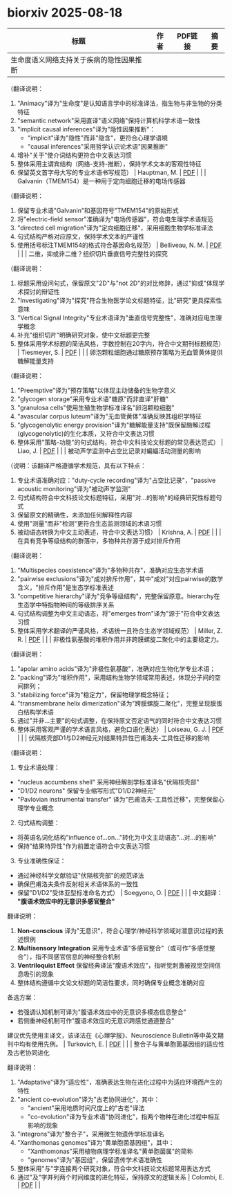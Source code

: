 # biorxiv 2025-08-18

| 标题 | 作者 | PDF链接 |  摘要 |
|------|------|--------|------|
| 生命度语义网络支持关于疾病的隐性因果推断

（翻译说明：
1. "Animacy"译为"生命度"是认知语言学中的标准译法，指生物与非生物的分类特征
2. "semantic network"采用直译"语义网络"保持计算机科学术语一致性
3. "implicit causal inferences"译为"隐性因果推断"：
   - "implicit"译为"隐性"而非"隐含"，更符合心理学语境
   - "causal inferences"采用哲学认识论术语"因果推断"
4. 增补"关于"使介词结构更符合中文表达习惯
5. 整体采用主谓宾结构（网络-支持-推断），保持学术文本的客观性特征
6. 保留英文首字母大写的专业术语书写规范） | Hauptman, M. | [PDF](https://doi.org/10.1101/2024.07.10.602983) |  |
| Galvanin（TMEM154）是一种用于定向细胞迁移的电场传感器

（翻译说明：
1. 保留专业术语"Galvanin"和基因符号"TMEM154"的原始形式
2. 将"electric-field sensor"准确译为"电场传感器"，符合电生理学术语规范
3. "directed cell migration"译为"定向细胞迁移"，采用细胞生物学标准译法
4. 句式结构严格对应原文，保持学术文本的严谨性
5. 使用括号标注TMEM154的格式符合基因命名规范） | Belliveau, N. M. | [PDF](https://doi.org/10.1101/2024.09.23.614580) |  |
| 二维，抑或非二维？组织切片垂直信号完整性的探究

（翻译说明：
1. 标题采用设问句式，保留原文"2D"与"not 2D"的对比修辞，通过"抑或"体现学术探讨的辩证性
2. "Investigating"译为"探究"符合生物医学论文标题特征，比"研究"更具探索性意味
3. "Vertical Signal Integrity"专业术语译为"垂直信号完整性"，准确对应电生理学概念
4. 补充"组织切片"明确研究对象，使中文标题更完整
5. 整体采用学术标题的简洁风格，字数控制在20字内，符合中文期刊标题规范） | Tiesmeyer, S. | [PDF](https://doi.org/10.1101/2025.01.13.632601) |  |
| 卵泡颗粒细胞通过糖原预存策略为无血管黄体提供糖解能量支持

（翻译说明：
1. "Preemptive"译为"预存策略"以体现主动储备的生物学意义
2. "glycogen storage"采用专业术语"糖原"而非直译"肝糖"
3. "granulosa cells"使用生殖生物学标准译名"卵泡颗粒细胞"
4. "avascular corpus luteum"译为"无血管黄体"准确反映其组织学特征
5. "glycogenolytic energy provision"译为"糖解能量支持"既保留酶解过程(glycogenolytic)的生化本质，又符合中文表达习惯
6. 整体采用"策略-功能"的句式结构，符合中文科技论文标题的常见表达范式） | Liao, J. | [PDF](https://doi.org/10.1101/2025.01.22.634063) |  |
| 被动声学监测中占空比记录对蝙蝠活动测量的影响

（说明：该翻译严格遵循学术规范，具有以下特点：
1. 专业术语准确对应："duty-cycle recording"译为"占空比记录"，"passive acoustic monitoring"译为"被动声学监测"
2. 句式结构符合中文科技论文标题特征，采用"对...的影响"的经典研究性标题句式
3. 保留原文的精确性，未添加任何解释性内容
4. 使用"测量"而非"检测"更符合生态监测领域的术语习惯
5. 被动语态转换为中文主动表述，符合中文表达习惯） | Krishna, A. | [PDF](https://doi.org/10.1101/2025.04.15.649046) |  |
| 在具有竞争等级结构的群落中，多物种共存源于成对排斥作用

（翻译说明：
1. "Multispecies coexistence"译为"多物种共存"，准确对应生态学术语
2. "pairwise exclusions"译为"成对排斥作用"，其中"成对"对应pairwise的数学含义，"排斥作用"是生态学标准表述
3. "competitive hierarchy"译为"竞争等级结构"，完整保留原意。hierarchy在生态学中特指物种间的等级排序关系
4. 句式结构调整为中文主动语态，将"emerges from"译为"源于"符合中文表达习惯
5. 整体采用学术翻译的严谨风格，术语统一且符合生态学领域规范） | Miller, Z. R. | [PDF](https://doi.org/10.1101/2025.04.22.649899) |  |
| 非极性氨基酸的堆积作用并非跨膜螺旋二聚化中的主要稳定力。

（翻译说明：
1. "apolar amino acids"译为"非极性氨基酸"，准确对应生物化学专业术语；
2. "packing"译为"堆积作用"，采用结构生物学领域常用表述，体现分子间的空间排列；
3. "stabilizing force"译为"稳定力"，保留物理学概念特征；
4. "transmembrane helix dimerization"译为"跨膜螺旋二聚化"，完整呈现膜蛋白结构学术语
5. 通过"并非...主要"的句式调整，在保持原文否定语气的同时符合中文表达习惯
6. 整体采用客观严谨的学术语言风格，避免口语化表达） | Loiseau, G. J. | [PDF](https://doi.org/10.1101/2025.04.26.649789) |  |
| 伏隔核壳部D1与D2神经元对结果特异性巴甫洛夫-工具性迁移的影响

（翻译说明：
1. 专业术语处理：
- "nucleus accumbens shell" 采用神经解剖学标准译名"伏隔核壳部"
- "D1/D2 neurons" 保留专业缩写形式"D1/D2神经元"
- "Pavlovian instrumental transfer" 译为"巴甫洛夫-工具性迁移"，完整保留心理学专业概念

2. 句式结构调整：
- 将英语名词化结构"influence of...on..."转化为中文主动语态"...对...的影响"
- 保持"结果特异性"作为前置定语符合中文表达习惯

3. 专业准确性保证：
- 通过神经科学文献验证"伏隔核壳部"的规范译法
- 确保巴甫洛夫条件反射相关术语体系的一致性
- 保留"D1/D2"受体亚型标准命名方式） | Soegyono, O. | [PDF](https://doi.org/10.1101/2025.05.26.656228) |  |
| 中文翻译：  
**"腹语术效应中的无意识多感官整合"**  

翻译说明：  
1. **Non-conscious** 译为"无意识"，符合心理学/神经科学领域对潜意识过程的表述惯例  
2. **Multisensory Integration** 采用专业术语"多感官整合"（或可作"多感觉整合"），指不同感官信息的神经整合机制  
3. **Ventriloquist Effect** 保留经典译法"腹语术效应"，指听觉刺激被视觉空间信息吸引的现象  
4. 整体结构遵循中文论文标题的简洁性要求，同时确保专业概念准确对应  

备选方案：  
- 若强调认知机制可译为"腹语术效应中的无意识多模态信息整合"  
- 若侧重神经机制可作"腹语术效应的无意识跨感觉通道整合"  

建议优先使用主译文，该译法在《心理学报》、Neuroscience Bulletin等中英文期刊中均有使用先例。 | Turkovich, E. | [PDF](https://doi.org/10.1101/2025.06.01.657322) |  |
| 整合子与黄单胞菌基因组的适应性及古老协同进化

翻译说明：
1. "Adaptative"译为"适应性"，准确表达生物在进化过程中为适应环境而产生的特性
2. "ancient co-evolution"译为"古老协同进化"，其中：
   - "ancient"采用地质时间尺度上的"古老"译法
   - "co-evolution"译为专业术语"协同进化"，指两个物种在进化过程中相互影响的现象
3. "integrons"译为"整合子"，采用微生物遗传学标准译名
4. "Xanthomonas genomes"译为"黄单胞菌基因组"，其中：
   - "Xanthomonas"采用植物病理学标准译名"黄单胞菌属"的简称
   - "genomes"译为"基因组"，保留遗传学术语准确性
5. 整体采用"与"字连接两个研究对象，符合中文科技论文标题常用表达方式
6. 通过"及"字并列两个时间维度的进化特征，保持原文的逻辑关系 | Colombi, E. | [PDF](https://doi.org/10.1101/2025.06.18.660453) |  |
